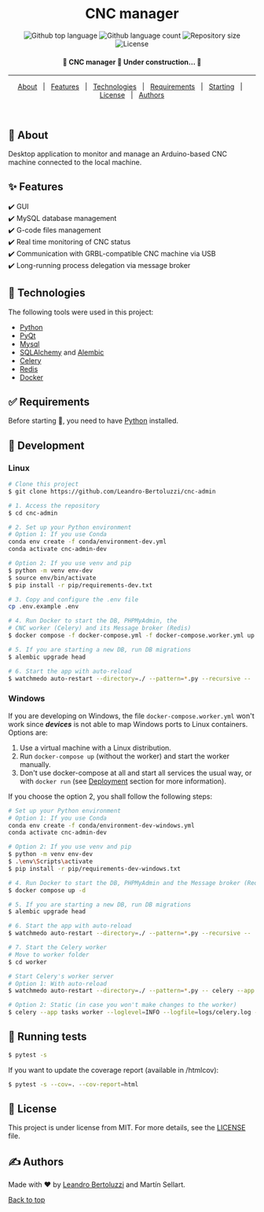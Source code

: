 <h1 align="center">CNC manager</h1>

<p align="center">
  <img alt="Github top language" src="https://img.shields.io/github/languages/top/Leandro-Bertoluzzi/cnc-admin?color=56BEB8">

  <img alt="Github language count" src="https://img.shields.io/github/languages/count/Leandro-Bertoluzzi/cnc-admin?color=56BEB8">

  <img alt="Repository size" src="https://img.shields.io/github/repo-size/Leandro-Bertoluzzi/cnc-admin?color=56BEB8">

  <img alt="License" src="https://img.shields.io/github/license/Leandro-Bertoluzzi/cnc-admin?color=56BEB8">
</p>

<!-- Status -->

<h4 align="center">
	🚧 CNC manager 🚀 Under construction...  🚧
</h4>

<hr>

<p align="center">
  <a href="#dart-about">About</a> &#xa0; | &#xa0;
  <a href="#sparkles-features">Features</a> &#xa0; | &#xa0;
  <a href="#rocket-technologies">Technologies</a> &#xa0; | &#xa0;
  <a href="#white_check_mark-requirements">Requirements</a> &#xa0; | &#xa0;
  <a href="#checkered_flag-starting">Starting</a> &#xa0; | &#xa0;
  <a href="#memo-license">License</a> &#xa0; | &#xa0;
  <a href="https://github.com/Leandro-Bertoluzzi" target="_blank">Authors</a>
</p>

<br>

## :dart: About

Desktop application to monitor and manage an Arduino-based CNC machine connected to the local machine.

## :sparkles: Features

:heavy_check_mark: GUI\
:heavy_check_mark: MySQL database management\
:heavy_check_mark: G-code files management\
:heavy_check_mark: Real time monitoring of CNC status\
:heavy_check_mark: Communication with GRBL-compatible CNC machine via USB\
:heavy_check_mark: Long-running process delegation via message broker

## :rocket: Technologies

The following tools were used in this project:

-   [Python](https://www.python.org/)
-   [PyQt](https://wiki.python.org/moin/PyQt)
-   [Mysql](https://www.mysql.com/)
-   [SQLAlchemy](https://www.sqlalchemy.org/) and [Alembic](https://alembic.sqlalchemy.org/en/latest/)
-   [Celery](https://docs.celeryq.dev/en/stable/)
-   [Redis](https://redis.io/)
-   [Docker](https://www.docker.com/)

## :white_check_mark: Requirements

Before starting :checkered_flag:, you need to have [Python](https://www.python.org/) installed.

## :checkered_flag: Development

### Linux

```bash
# Clone this project
$ git clone https://github.com/Leandro-Bertoluzzi/cnc-admin

# 1. Access the repository
$ cd cnc-admin

# 2. Set up your Python environment
# Option 1: If you use Conda
conda env create -f conda/environment-dev.yml
conda activate cnc-admin-dev

# Option 2: If you use venv and pip
$ python -m venv env-dev
$ source env/bin/activate
$ pip install -r pip/requirements-dev.txt

# 3. Copy and configure the .env file
cp .env.example .env

# 4. Run Docker to start the DB, PHPMyAdmin, the
# CNC worker (Celery) and its Message broker (Redis)
$ docker compose -f docker-compose.yml -f docker-compose.worker.yml up -d

# 5. If you are starting a new DB, run DB migrations
$ alembic upgrade head

# 6. Start the app with auto-reload
$ watchmedo auto-restart --directory=./ --pattern=*.py --recursive --  python main.py
```

### Windows

If you are developing on Windows, the file `docker-compose.worker.yml` won't work since **_devices_** is not able to map Windows ports to Linux containers. Options are:

1. Use a virtual machine with a Linux distribution.
2. Run `docker-compose up` (without the worker) and start the worker manually.
3. Don't use docker-compose at all and start all services the usual way, or with `docker run` (see [Deployment](#deployment) section for more information).

If you choose the option 2, you shall follow the following steps:

```bash
# Set up your Python environment
# Option 1: If you use Conda
conda env create -f conda/environment-dev-windows.yml
conda activate cnc-admin-dev

# Option 2: If you use venv and pip
$ python -m venv env-dev
$ .\env\Scripts\activate
$ pip install -r pip/requirements-dev-windows.txt

# 4. Run Docker to start the DB, PHPMyAdmin and the Message broker (Redis)
$ docker compose up -d

# 5. If you are starting a new DB, run DB migrations
$ alembic upgrade head

# 6. Start the app with auto-reload
$ watchmedo auto-restart --directory=./ --pattern=*.py --recursive --  python main.py

# 7. Start the Celery worker
# Move to worker folder
$ cd worker

# Start Celery's worker server
# Option 1: With auto-reload
$ watchmedo auto-restart --directory=./ --pattern=*.py -- celery --app tasks worker --loglevel=INFO --logfile=logs/celery.log --pool=gevent

# Option 2: Static (in case you won't make changes to the worker)
$ celery --app tasks worker --loglevel=INFO --logfile=logs/celery.log --pool=gevent
```

## :wrench: Running tests

```bash
$ pytest -s
```

If you want to update the coverage report (available in /htmlcov):

```bash
$ pytest -s --cov=. --cov-report=html
```

## :memo: License

This project is under license from MIT. For more details, see the [LICENSE](LICENSE.md) file.

## :writing_hand: Authors

Made with :heart: by <a href="https://github.com/Leandro-Bertoluzzi" target="_blank">Leandro Bertoluzzi</a> and Martín Sellart.

<a href="#top">Back to top</a>
